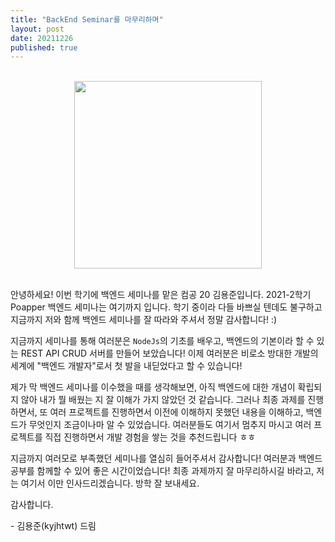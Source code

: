 ```yaml
---
title: "BackEnd Seminar를 마무리하며"
layout: post
date: 20211226
published: true
---
```


<br>

<div style="text-align: center;">
  <img src="https://t1.daumcdn.net/news/202105/25/ppss/20210525055344245xdkc.jpg" height = 300>
</div>

<br>

안녕하세요! 이번 학기에 백엔드 세미나를 맡은 컴공 20 김용준입니다. 2021-2학기 Poapper 백엔드 세미나는 여기까지 입니다. 학기 중이라 다들 바쁘실 텐데도 불구하고 지금까지 저와 함께 백엔드 세미나를 잘 따라와 주셔서 정말 감사합니다! :)

지금까지 세미나를 통해 여러분은 `NodeJs`의 기초를 배우고, 백엔드의 기본이라 할 수 있는 REST API CRUD 서버를 만들어 보았습니다! 이제 여러분은 비로소 방대한 개발의 세계에 "백엔드 개발자"로서 첫 발을 내딛었다고 할 수 있습니다!

제가 막 백엔드 세미나를 이수했을 때를 생각해보면, 아직 백엔드에 대한 개념이 확립되지 않아 내가 뭘 배웠는 지 잘 이해가 가지 않았던 것 같습니다. 그러나 최종 과제를 진행하면서, 또 여러 프로젝트를 진행하면서 이전에 이해하지 못했던 내용을 이해하고, 백엔드가 무엇인지 조금이나마 알 수 있었습니다. 여러분들도 여기서 멈추지 마시고 여러 프로젝트를 직접 진행하면서 개발 경험을 쌓는 것을 추천드립니다 ㅎㅎ

지금까지 여러모로 부족했던 세미나를 열심히 들어주셔서 감사합니다! 여러분과 백엔드 공부를 함께할 수 있어 좋은 시간이었습니다! 최종 과제까지 잘 마무리하시길 바라고, 저는 여기서 이만 인사드리겠습니다. 방학 잘 보내세요.

감사합니다.

\- 김용준(kyjhtwt) 드림